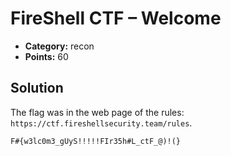 # FireShell CTF – Welcome

* **Category:** recon
* **Points:** 60

## Solution

The flag was in the web page of the rules: `https://ctf.fireshellsecurity.team/rules`.

```
F#{w3lc0m3_gUyS!!!!!FIr35h#L_ctF_@)!(}
```
